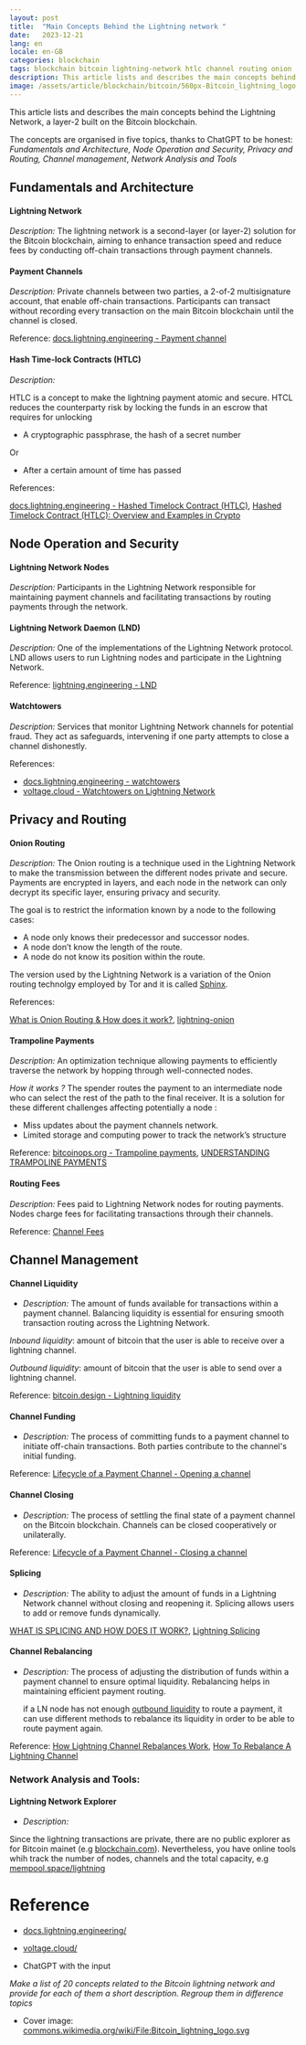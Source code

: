 ```yaml
---
layout: post
title:  "Main Concepts Behind the Lightning network "
date:   2023-12-21
lang: en
locale: en-GB
categories: blockchain 
tags: blockchain bitcoin lightning-network htlc channel routing onion
description: This article lists and describes the main concepts behind the Lightning Network, a layer-2 built on the Bitcoin blockchain.
image: /assets/article/blockchain/bitcoin/560px-Bitcoin_lightning_logo.svg.png
---
```


This article lists and describes the main concepts behind the Lightning Network, a layer-2 built on the Bitcoin blockchain.

The concepts are organised in five topics, thanks to ChatGPT to be honest: *Fundamentals and Architecture, Node Operation and Security, Privacy and Routing, Channel management*, *Network Analysis and Tools*

## Fundamentals and Architecture

#### Lightning Network

*Description:* The lightning network is a second-layer (or layer-2) solution for the Bitcoin blockchain, aiming to enhance transaction speed and reduce fees by conducting off-chain transactions through payment channels.

#### Payment Channels

*Description:* Private channels between two parties, a 2-of-2 multisignature account, that enable off-chain transactions. Participants can transact without recording every transaction on the main Bitcoin blockchain until the channel is closed. 

Reference: [docs.lightning.engineering - Payment channel](https://docs.lightning.engineering/the-lightning-network/payment-channels/etymology#docs-internal-guid-def45c7d-7fff-45bc-4e4e-ad87940fad49)

#### Hash Time-lock Contracts (HTLC)

*Description:*

HTLC is a concept to make the lightning payment atomic and secure. HTCL reduces the counterparty risk by locking the funds in an escrow that requires for unlocking 

- A cryptographic passphrase, the hash of a secret number  

Or

- After a certain amount of time has passed

References: 

[docs.lightning.engineering - Hashed Timelock Contract (HTLC)](https://docs.lightning.engineering/the-lightning-network/multihop-payments/hash-time-lock-contract-htlc), [Hashed Timelock Contract (HTLC): Overview and Examples in Crypto](https://www.investopedia.com/terms/h/hashed-timelock-contract.asp)

## Node Operation and Security

#### Lightning Network Nodes

*Description:* Participants in the Lightning Network responsible for maintaining payment channels and facilitating transactions by routing payments through the network.

#### Lightning Network Daemon (LND)

*Description:* One of the implementations of the Lightning Network protocol. LND allows users to run Lightning nodes and participate in the Lightning Network.

Reference: [lightning.engineering - LND](https://lightning.engineering/api-docs/api/lnd/)

#### Watchtowers

*Description:* Services that monitor Lightning Network channels for potential fraud. They act as safeguards, intervening if one party attempts to close a channel dishonestly.

References: 

- [docs.lightning.engineering - watchtowers](https://docs.lightning.engineering/the-lightning-network/payment-channels/watchtowers)
- [voltage.cloud - Watchtowers on Lightning Network](https://voltage.cloud/blog/lightning-network-faq/watchtowers/)

## Privacy and Routing

#### Onion Routing

*Description:* The Onion routing is a technique used in the Lightning Network to make the transmission between the different nodes private and secure. Payments are encrypted in layers, and each node in the network can only decrypt its specific layer, ensuring privacy and security.

The goal is to restrict the information known by a node to the following cases:

- A node only knows their predecessor and successor nodes.
- A node don’t know the length of the route.
- A node do not know its position within the route.

The version used by the Lightning Network is a variation of the Onion routing technolgy employed by Tor and it is called [Sphinx](http://www.cypherpunks.ca/~iang/pubs/Sphinx_Oakland09.pdf).

References:

[What is Onion Routing & How does it work?](https://voltage.cloud/blog/lightning-network-faq/what-is-onion-routing-how-does-it-work/), [lightning-onion](https://github.com/lightningnetwork/lightning-onion)

#### Trampoline Payments

*Description:* An optimization technique allowing payments to efficiently traverse the network by hopping through well-connected nodes.

*How it works ?* The spender routes the payment to an intermediate node who can select the rest of the path to the final receiver. It is a solution for these different challenges affecting potentially a node :

- Miss updates about the payment channels network.
- Limited storage and computing power  to track the network’s structure

Reference: [bitcoinops.org - Trampoline payments](https://bitcoinops.org/en/topics/trampoline-payments/), [UNDERSTANDING TRAMPOLINE PAYMENTS](https://voltage.cloud/blog/lightning-network-faq/what-are-trampoline-payments-on-lightning-network/)

#### Routing Fees

*Description:* Fees paid to Lightning Network nodes for routing payments. Nodes charge fees for facilitating transactions through their channels.

Reference: [Channel Fees](https://docs.lightning.engineering/lightning-network-tools/lnd/channel-fees)



## Channel Management

#### Channel Liquidity

- *Description:* The amount of funds available for transactions within a payment channel. Balancing liquidity is essential for ensuring smooth transaction routing across the Lightning Network.

*Inbound liquidity*: amount of bitcoin that the user is able to receive over a lightning channel. 

*Outbound liquidity*: amount of bitcoin that the user is able to send over a lightning channel.

Reference: [bitcoin.design - Lightning liquidity](https://bitcoin.design/guide/how-it-works/liquidity/)

#### Channel Funding

- *Description:* The process of committing funds to a payment channel to initiate off-chain transactions. Both parties contribute to the channel's initial funding.

Reference: [Lifecycle of a Payment Channel - Opening a channel](https://docs.lightning.engineering/the-lightning-network/payment-channels/lifecycle-of-a-payment-channel#docs-internal-guid-9d39ae87-7fff-839a-c0ec-60c6ea73aa0b)

#### Channel Closing

- *Description:* The process of settling the final state of a payment channel on the Bitcoin blockchain. Channels can be closed cooperatively or unilaterally.

Reference: [Lifecycle of a Payment Channel - Closing a channel](https://docs.lightning.engineering/the-lightning-network/payment-channels/lifecycle-of-a-payment-channel#docs-internal-guid-05067e10-7fff-49ae-141e-183d040b5b8c)

#### Splicing

- *Description:* The ability to adjust the amount of funds in a Lightning Network channel without closing and reopening it. Splicing allows users to add or remove funds dynamically.

[WHAT IS SPLICING AND HOW DOES IT WORK?](https://voltage.cloud/blog/lightning-network-faq/what-is-splicing-lightning-network-how-it-works/), [Lightning Splicing](https://lightningsplice.com/splicing_explained.html)

#### Channel Rebalancing

- *Description:* The process of adjusting the distribution of funds within a payment channel to ensure optimal liquidity. Rebalancing helps in maintaining efficient payment routing.

  if a LN node has not enough [outbound liquidity](https://voltage.cloud/blog/lightning-network-faq/why-do-lightning-nodes-need-inbound-and-outbound-liquidity/) to route a payment, it can use different methods to rebalance its liquidity in order to be able to route payment again.

Reference: [How Lightning Channel Rebalances Work](https://voltage.cloud/blog/lightning-network-faq/how-lightning-node-channel-rebalancing-works-simplified/), [How To Rebalance A Lightning Channel](https://thebitcoinmanual.com/articles/rebalance-ln-channel/)

### **Network Analysis and Tools:**

#### Lightning Network Explorer

- *Description:* 

Since the lightning transactions are private, there are no public explorer as for Bitcoin mainet (e.g [blockchain.com](https://www.blockchain.com/explorer)). Nevertheless, you have online tools whih track the number of nodes, channels and the total capacity, e.g [mempool.space/lightning](https://mempool.space/lightning)

# Reference

- [docs.lightning.engineering/](https://docs.lightning.engineering/)
- [voltage.cloud/](https://voltage.cloud/)

- ChatGPT with the input 

*Make a list of 20 concepts related to the Bitcoin lightning network and provide for each of them a short description. Regroup them in difference topics*

- Cover image: [commons.wikimedia.org/wiki/File:Bitcoin_lightning_logo.svg](https://commons.wikimedia.org/wiki/File:Bitcoin_lightning_logo.svg)
